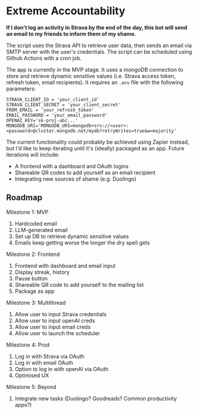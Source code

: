 # Extreme Accountability

**If I don't log an activity in Strava by the end of the day, this bot will send an email to my friends to inform them of my shame.**

The script uses the Strava API to retrieve user data, then sends an email via SMTP server with the user's credentials. 
The script can be scheduled using Github Actions with a cron job. 

The app is currently in the MVP stage. It uses a mongoDB connection to store and retrieve dynamic sensitive values (i.e. Strava access token, refresh token, email recipients).
It requires an `.env` file with the following parameters:

```
STRAVA_CLIENT_ID = 'your_client_id'
STRAVA_CLIENT_SECRET = 'your_client_secret'
FROM_EMAIL = 'your_refresh_token'
EMAIL_PASSWORD = 'your_email_password'
OPENAI_KEY='sk-proj-abc...'
MONGODB_URI='MONGODB_URI=mongodb+srv://<user>:<password>@cluster.mongodb.net/mydb?retryWrites=true&w=majority'
```

The current functionality could probably be achieved using Zapier instead, but I'd like to keep iterating until it's (ideally) packaged as an app. Future iterations will include:
- A frontend with a dashboard and OAuth logins
- Shareable QR codes to add yourself as an email recipient
- Integrating new sources of shame (e.g. Duolingo)


## Roadmap

Milestone 1: MVP
1. Hardcoded email
2. LLM-generated email
3. Set up DB to retrieve dynamic sensitive values
4. Emails keep getting worse the longer the dry spell gets

Milestone 2: Frontend
1. Frontend with dashboard and email input
2. Display streak, history
3. Pause button
4. Shareable QR code to add yourself to the mailing list
5. Package as app

Milestone 3: Multithread
1. Allow user to input Strava credentials
2. Allow user to input openAI creds
3. Allow user to input email creds
4. Allow user to launch the scheduler

Milestone 4: Prod
1. Log in with Strava via OAuth
2. Log in with email OAuth
3. Option to log in with openAI via OAuth
4. Optimised UX

Milestone 5: Beyond
1. Integrate new tasks (Duolingo? Goodreads? Common productivity apps?)

